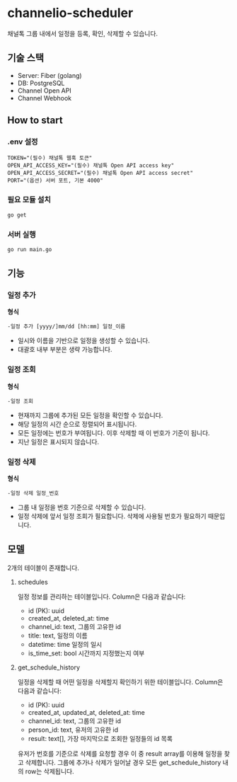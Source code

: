 # channelio-scheduler

채널톡 그룹 내에서 일정을 등록, 확인, 삭제할 수 있습니다.

## 기술 스택

- Server: Fiber (golang)
- DB: PostgreSQL
- Channel Open API
- Channel Webhook

## How to start

### .env 설정

```
TOKEN="(필수) 채널톡 웹훅 토큰"
OPEN_API_ACCESS_KEY="(필수) 채널톡 Open API access key"
OPEN_API_ACCESS_SECRET="(필수) 채널톡 Open API access secret"
PORT="(옵션) 서버 포트, 기본 4000"
```

### 필요 모듈 설치

```bash
go get
```

### 서버 실행

```bash
go run main.go
```

## 기능

### 일정 추가

**형식**

```
-일정 추가 [yyyy/]mm/dd [hh:mm] 일정_이름
```

- 일시와 이름을 기반으로 일정을 생성할 수 있습니다.
- 대괄호 내부 부분은 생략 가능합니다.

### 일정 조회

**형식**

```
-일정 조회
```

- 현재까지 그룹에 추가된 모든 일정을 확인할 수 있습니다.
- 해당 일정의 시간 순으로 정렬되어 표시됩니다.
- 모든 일정에는 번호가 부여됩니다. 이후 삭제할 때 이 번호가 기준이 됩니다.
- 지난 일정은 표시되지 않습니다.

### 일정 삭제

**형식**

```
-일정 삭제 일정_번호
```

- 그룹 내 일정을 번호 기준으로 삭제할 수 있습니다.
- 일정 삭제에 앞서 일정 조회가 필요합니다. 삭제에 사용될 번호가 필요하기 때문입니다.

## 모델

2개의 테이블이 존재합니다.

1. schedules

   일정 정보를 관리하는 테이블입니다. Column은 다음과 같습니다:

   - id (PK): uuid
   - created_at, deleted_at: time
   - channel_id: text, 그룹의 고유한 id
   - title: text, 일정의 이름
   - datetime: time 일정의 일시
   - is_time_set: bool 시간까지 지정했는지 여부

2. get_schedule_history

   일정을 삭제할 때 어떤 일정을 삭제할지 확인하기 위한 테이블입니다. Column은 다음과 같습니다:

   - id (PK): uuid
   - created_at, updated_at, deleted_at: time
   - channel_id: text, 그룹의 고유한 id
   - person_id: text, 유저의 고유한 id
   - result: text[], 가장 마지막으로 조회한 일정들의 id 목록

   유저가 번호를 기준으로 삭제를 요청할 경우 이 중 result array를 이용해 일정을 찾고 삭제합니다. 그룹에 추가나 삭제가 일어날 경우 모든 get_schedule_history 내의 row는 삭제됩니다.
